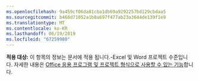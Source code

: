 ```yaml
---
ms.openlocfilehash: 9a459cf06da81cba1db69a9292257bd129cbdaa5
ms.sourcegitcommit: b468d71052a1b8a697f477ab23a3644de139f1e9
ms.translationtype: MT
ms.contentlocale: ko-KR
ms.lasthandoff: 06/19/2019
ms.locfileid: "67259980"
---
```

  **적용 대상:** 이 항목의 정보는 문서에 적용 됩니다.\-Excel 및 Word 프로젝트 수준입니다. 자세한 내용은 [Office 응용 프로그램 및 프로젝트 형식으로 사용할 수 있는 기능](../../vsto/features-available-by-office-application-and-project-type.md)합니다.
